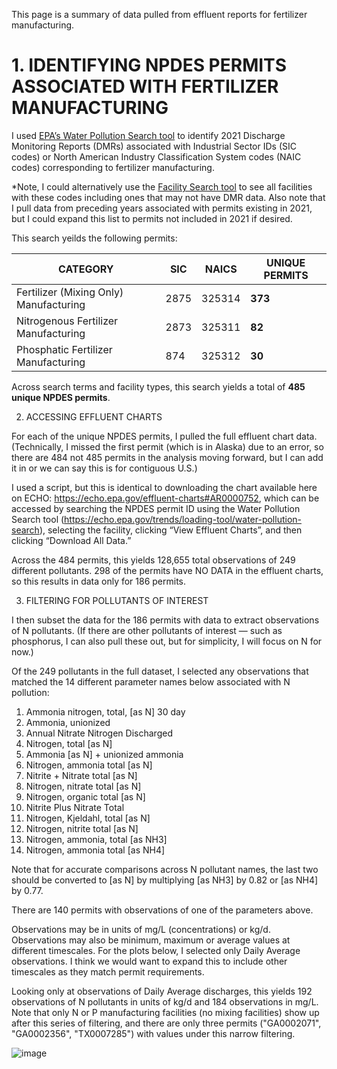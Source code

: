 This page is a summary of data pulled from effluent reports for fertilizer manufacturing.

# 1.	IDENTIFYING NPDES PERMITS ASSOCIATED WITH FERTILIZER MANUFACTURING

I used [EPA’s Water Pollution Search tool](https://echo.epa.gov/trends/loading-tool/water-pollution-search) to identify 2021 Discharge Monitoring Reports (DMRs) associated with Industrial Sector IDs (SIC codes) or North American Industry Classification System codes (NAIC codes) corresponding to fertilizer manufacturing. 

*Note, I could alternatively use the [Facility Search tool](https://echo.epa.gov/facilities/facility-search?mediaSelected=all) to see all facilities with these codes including ones that may not have DMR data. Also note that I pull data from preceding years associated with permits existing in 2021, but I could expand this list to permits not included in 2021 if desired.

This search yeilds the following permits:

CATEGORY | SIC | NAICS | UNIQUE PERMITS
---------|-----|-------|---------------
Fertilizer (Mixing Only) Manufacturing |2875 |325314 |**373**
Nitrogenous Fertilizer Manufacturing |2873 |325311 |**82** 
Phosphatic Fertilizer Manufacturing |874 |325312|**30**

Across search terms and facility types, this search yields a total of **485 unique NPDES permits**.

2.	ACCESSING EFFLUENT CHARTS

For each of the unique NPDES permits, I pulled the full effluent chart data. (Technically, I missed the first permit (which is in Alaska) due to an error, so there are 484 not 485 permits in the analysis moving forward, but I can add it in or we can say this is for contiguous U.S.)

I used a script, but this is identical to downloading the chart available here on ECHO: https://echo.epa.gov/effluent-charts#AR0000752, which can be accessed by searching the NPDES permit ID using the Water Pollution Search tool (https://echo.epa.gov/trends/loading-tool/water-pollution-search), selecting the facility, clicking “View Effluent Charts”, and then clicking “Download All Data.”

Across the 484 permits, this yields 128,655 total observations of 249 different pollutants. 298 of the permits have NO DATA in the effluent charts, so this results in data only for 186 permits.
 
3.	FILTERING FOR POLLUTANTS OF INTEREST

I then subset the data for the 186 permits with data to extract observations of N pollutants. (If there are other pollutants of interest — such as phosphorus, I can also pull these out, but for simplicity, I will focus on N for now.) 

Of the 249 pollutants in the full dataset, I selected any observations that matched the 14 different parameter names below associated with N pollution:

1.	Ammonia nitrogen, total, [as N] 30 day
2.	Ammonia, unionized
3.	Annual Nitrate Nitrogen Discharged
4.	Nitrogen, total [as N]
5.	Ammonia [as N] + unionized ammonia
6.	Nitrogen, ammonia total [as N]
7.	Nitrite + Nitrate total [as N]
8.	Nitrogen, nitrate total [as N]
9.	Nitrogen, organic total [as N]
10.	Nitrite Plus Nitrate Total
11.	Nitrogen, Kjeldahl, total [as N]
12.	Nitrogen, nitrite total [as N]
13.	Nitrogen, ammonia, total [as NH3]
14.	Nitrogen, ammonia total [as NH4]

Note that for accurate comparisons across N pollutant names, the last two should be converted to [as N] by multiplying [as NH3] by 0.82 or [as NH4] by 0.77.

There are 140 permits with observations of one of the parameters above. 

Observations may be in units of mg/L (concentrations) or kg/d. Observations may also be minimum, maximum or average values at different timescales. For the plots below, I selected only Daily Average observations. I think we would want to expand this to include other timescales as they match permit requirements.

Looking only at observations of Daily Average discharges, this yields 192 observations of N pollutants in units of kg/d and 184 observations in mg/L. Note that only N or P manufacturing facilities (no mixing facilities) show up after this series of filtering, and there are only three permits ("GA0002071", "GA0002356", "TX0007285") with values under this narrow filtering. 






 
![image](https://user-images.githubusercontent.com/72046860/124164350-89e9f100-da6e-11eb-843d-076f554ec1f7.png)
